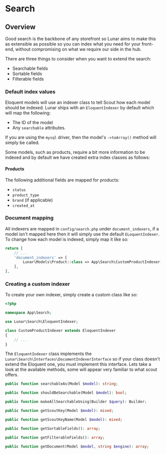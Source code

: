 # Search

## Overview

Good search is the backbone of any storefront so Lunar aims to make this as extensible as possible so you can index what
you need for your front-end, without compromising on what we require our side in the hub.

There are three things to consider when you want to extend the search:

- Searchable fields
- Sortable fields
- Filterable fields

### Default index values

Eloquent models will use an indexer class to tell Scout how each model should be indexed. Lunar ships with
an `EloquentIndexer` by default which will map the following:

- The ID of the model
- Any `searchable` attributes.

If you are using the `mysql` driver, then the model's `->toArray()` method will simply be called.

Some models, such as products, require a bit more information to be indexed and by default we have created extra index
classes as follows:

#### Products

The following additional fields are mapped for products:

- `status`
- `product_type`
- `brand` (if applicable)
- `created_at`

### Document mapping

All indexers are mapped in `config/search.php` under `document_indexers`, if a model isn't mapped here then it will
simply use the default `ELoquentIndexer`. To change how each model is indexed, simply map it like so:

```php
return [
    // ...
    'document_indexers' => [
        Lunar\Models\Product::class => App\Search\CustomProductIndexer::class,
    ],
],
```

### Creating a custom indexer

To create your own indexer, simply create a custom class like so:

```php
<?php

namespace App\Search;

use Lunar\Search\EloquentIndexer;

class CustomProductIndexer extends EloquentIndexer
{
    // ...
}
```

The `EloquentIndexer` class implements the `Lunar\Search\Interfaces\DocumentIndexerInterface` so if your class doesn't
extend the Eloquent one, you must implement this interface.
Lets take a look at the available methods, some will appear very familiar to what scout offers.

```php
public function searchableAs(Model $model): string;

public function shouldBeSearchable(Model $model): bool;

public function makeAllSearchableUsing(Builder $query): Builder;

public function getScoutKey(Model $model): mixed;

public function getScoutKeyName(Model $model): mixed;

public function getSortableFields(): array;

public function getFilterableFields(): array;

public function getDocument(Model $model, string $engine): array;
```